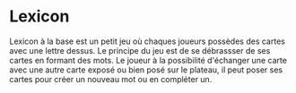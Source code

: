 # Lexicon

Lexicon à la base est un petit jeu où chaques joueurs possèdes des cartes avec une lettre dessus. Le principe du jeu est de se débrassser de ses cartes en formant des mots. Le joueur à la possibilité d'échanger une carte avec une autre carte exposé ou bien posé sur le plateau, il peut poser ses cartes pour créer un nouveau mot ou en compléter un.

